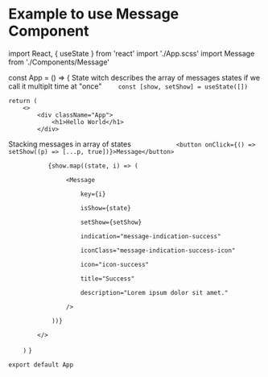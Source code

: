 # Example to use Message Component

import React, { useState } from 'react'
import './App.scss'
import Message from './Components/Message'




const App = () => {
State witch describes the array of messages states if we call it multiplt time at "once"
`    const [show, setShow] = useState([])`

    return (
        <>
            <div className="App">
                <h1>Hello World</h1>
            </div>

Stacking messages in array of states
`            <button onClick={() => setShow((p) => [...p, true])}>Message</button>`

`            {show.map((state, i) => ( `
                
`                <Message`

`                    key={i}`

`                    isShow={state}`

`                    setShow={setShow}`

`                    indication="message-indication-success"`

`                    iconClass="message-indication-success-icon"`

`                    icon="icon-success"`

`                    title="Success"`

`                    description="Lorem ipsum dolor sit amet."`

`                />`

`            ))}`

`        </>`

`    )`
`}`

`export default App`
